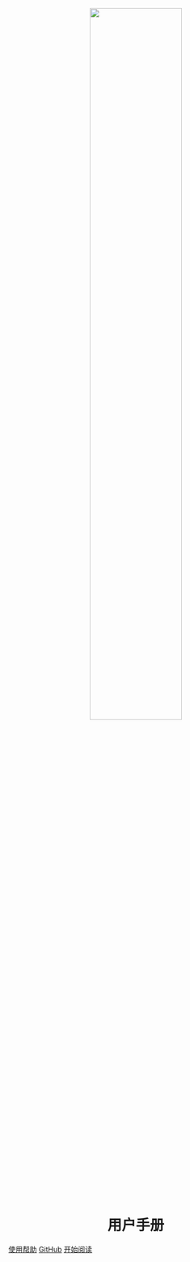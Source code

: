 <p align="center">
<img   id="LTTP" src="https://img2020.cnblogs.com/blog/992978/202101/992978-20210118214725059-1705326463.png" width="60%" onload='this.height=document.getElementById("LTTP").scrollWidth*0.75+"px"' />
</p>

<h1 align="center">用户手册</h1>


[使用帮助](https://www.cnblogs.com/wanghai0666/tag/%E4%BD%BF%E7%94%A8%E5%B8%AE%E5%8A%A9/)
[GitHub](https://github.com/wanghai0666)
[开始阅读](#docsify-CnBlogs)



